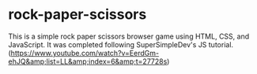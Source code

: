 # rock-paper-scissors
This is a simple rock paper scissors browser game using HTML, CSS, and JavaScript. It was completed following SuperSimpleDev's JS tutorial. (https://www.youtube.com/watch?v=EerdGm-ehJQ&amp;list=LL&amp;index=6&amp;t=27728s)
